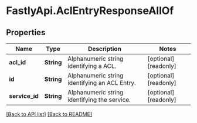 # FastlyApi.AclEntryResponseAllOf

## Properties

Name | Type | Description | Notes
------------ | ------------- | ------------- | -------------
**acl_id** | **String** | Alphanumeric string identifying a ACL. | [optional] [readonly] 
**id** | **String** | Alphanumeric string identifying an ACL Entry. | [optional] [readonly] 
**service_id** | **String** | Alphanumeric string identifying the service. | [optional] [readonly] 



[[Back to API list]](../../README.md#endpoints) [[Back to README]](../../README.md)
